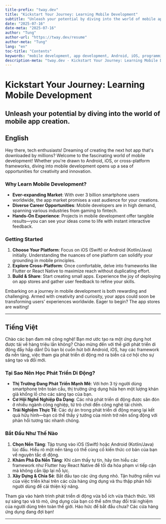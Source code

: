 ```yaml
---
title-prefix: "tway.dev"
title: "Kickstart Your Journey: Learning Mobile Development"
subtitle: "Unleash your potential by diving into the world of mobile app creation."
date: "2025-07-16"
date-meta: "2025-07-16"
author: "Tung"
author-url: "https://tway.dev/resume"
author-meta: "Tung"
lang: "en"
toc-title: "Contents"
keywords: "mobile development, app development, Android, iOS, programming, software engineering"
description-meta: "tway.dev - Kickstart Your Journey: Learning Mobile Development - Unleash your potential by diving into the world of mobile app creation."
---
```


# Kickstart Your Journey: Learning Mobile Development
## Unleash your potential by diving into the world of mobile app creation.

## English
Hey there, tech enthusiasts! Dreaming of creating the next hot app that's downloaded by millions? Welcome to the fascinating world of mobile development! Whether you're drawn to Android, iOS, or cross-platform frameworks, diving into mobile development opens up a sea of opportunities for creativity and innovation.

### Why Learn Mobile Development?

- **Ever-expanding Market**: With over 3 billion smartphone users worldwide, the app market promises a vast audience for your creations.
- **Diverse Career Opportunities**: Mobile developers are in high demand, spanning various industries from gaming to fintech.
- **Hands-On Experience**: Projects in mobile development offer tangible results—you can see your ideas come to life with instant interactive feedback.

### Getting Started

1. **Choose Your Platform**: Focus on iOS (Swift) or Android (Kotlin/Java) initially. Understanding the nuances of one platform can solidify your grounding in mobile principles.
2. **Explore Cross-Platform**: Once comfortable, delve into frameworks like Flutter or React Native to maximize reach without duplicating effort.
3. **Build & Share**: Start creating small apps. Experience the joy of deploying on app stores and gather user feedback to refine your skills.

Embarking on a journey in mobile development is both rewarding and challenging. Armed with creativity and curiosity, your apps could soon be transforming users' experiences worldwide. Eager to begin? The app stores are waiting!

---

## Tiếng Việt
Chào các bạn đam mê công nghệ! Bạn mơ ước tạo ra một ứng dụng hot được tải về hàng triệu lần không? Chào mừng đến với thế giới phát triển di động đầy hấp dẫn! Dù bạn bị cuốn hút bởi Android, iOS, hay các framework đa nền tảng, việc tham gia phát triển di động mở ra biển cả cơ hội cho sự sáng tạo và đổi mới.

### Tại Sao Nên Học Phát Triển Di Động?

- **Thị Trường Đang Phát Triển Mạnh Mẽ**: Với hơn 3 tỷ người dùng smartphone trên toàn cầu, thị trường ứng dụng hứa hẹn một lượng khán giả khổng lồ cho các sáng tạo của bạn.
- **Cơ Hội Nghề Nghiệp Đa Dạng**: Các nhà phát triển di động được săn đón ở nhiều ngành công nghiệp, từ trò chơi đến công nghệ tài chính.
- **Trải Nghiệm Thực Tế**: Các dự án trong phát triển di động mang lại kết quả hữu hình—bạn có thể thấy ý tưởng của mình trở nên sống động với phản hồi tương tác nhanh chóng.

### Bắt Đầu Như Thế Nào

1. **Chọn Nền Tảng**: Tập trung vào iOS (Swift) hoặc Android (Kotlin/Java) lúc đầu. Hiểu rõ một nền tảng có thể củng cố kiến thức cơ bản của bạn về nguyên tắc di động.
2. **Khám Phá Đa Nền Tảng**: Khi cảm thấy tự tin, hãy tìm hiểu các framework như Flutter hay React Native để tối đa hóa phạm vi tiếp cận mà không cần lặp lại nỗ lực.
3. **Xây Dựng & Chia Sẻ**: Bắt đầu tạo các ứng dụng nhỏ. Tận hưởng niềm vui của việc triển khai trên các cửa hàng ứng dụng và thu thập phản hồi người dùng để cải thiện kỹ năng.

Tham gia vào hành trình phát triển di động vừa bổ ích vừa thách thức. Với sự sáng tạo và tò mò, ứng dụng của bạn có thể sớm thay đổi trải nghiệm của người dùng trên toàn thế giới. Háo hức để bắt đầu chưa? Các cửa hàng ứng dụng đang đợi bạn!

---